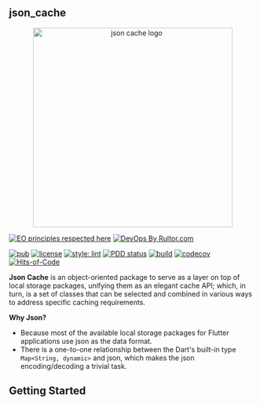 ## json_cache

<center>
  <img width="406" hight="192" alt="json cache logo" src="https://user-images.githubusercontent.com/24878574/119276278-56ef4a80-bbf0-11eb-8701-53a94f24f75b.png" align="middle">
</center>

[![EO principles respected here](https://www.elegantobjects.org/badge.svg)](https://www.elegantobjects.org)
[![DevOps By Rultor.com](https://www.rultor.com/b/dartoos-dev/json_cache)](https://www.rultor.com/p/dartoos-dev/json_cache)

[![pub](https://img.shields.io/pub/v/json_cache)](https://pub.dev/packages/json_cache)
[![license](https://img.shields.io/badge/license-mit-green.svg)](https://github.com/dartoos-dev/json_cache/blob/master/LICENSE)
[![style: lint](https://img.shields.io/badge/style-lint-4BC0F5.svg)](https://pub.dev/packages/lint)
[![PDD status](https://www.0pdd.com/svg?name=dartoos-dev/json_cache)](https://www.0pdd.com/p?name=dartoos-dev/json_cache)
[![build](https://github.com/dartoos-dev/json_cache/actions/workflows/build.yml/badge.svg)](https://github.com/dartoos-dev/json_cache/actions/)
[![codecov](https://codecov.io/gh/dartoos-dev/json_cache/branch/master/graph/badge.svg?token=7T5VNQIIMZ)](https://codecov.io/gh/dartoos-dev/json_cache)
[![Hits-of-Code](https://hitsofcode.com/github/dartoos-dev/json_cache)](https://hitsofcode.com/github/dartoos-dev/json_cache/view)

**Json Cache** is an object-oriented package to serve as a layer on top of local
storage packages, unifying them as an elegant cache API; which, in turn, is a
set of classes that can be selected and combined in various ways to address
specific caching requirements.

**Why Json?**

- Because most of the available local storage packages for Flutter applications
  use json as the data format.
- There is a one-to-one relationship between the Dart's built-in type
  ```Map<String, dynamic>``` and json, which makes the json encoding/decoding a
  trivial task.

## Getting Started
<!-- @todo #1 Explain how this package is intended to be used -->
